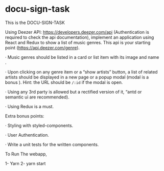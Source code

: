 # docu-sign-task

This is the DOCU-SIGN-TASK

Using Deezer API: https://developers.deezer.com/api (Authentication is required to check the api documentation), implement an application using React and Redux to show a list of music genres. This api is your starting point (https://api.deezer.com/genre).

·         Music genres should be listed in a card or list item with its image and name .

·         Upon clicking on any genre item or a “show artists” button, a list of related artists should be displayed in a new page or a popup modal (modal is a bonus ). Hint: the URL should be `/:id` if the modal is open.

·         Using any 3rd party is allowed but a rectified version of it, “antd or semantic ui are recommended).

·         Using Redux is a must.

Extra bonus points:

·         Styling with styled-components.

·         User Authentication.

·         Write a unit tests for the written components.

To Run The webapp,

1-  Yarn
2- yarn start
